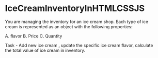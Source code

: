 # IceCreamInventoryInHTMLCSSJS


You are managing the inventory for an ice cream shop. Each type of ice cream is represented as an object with the following properties:

 A. flavor
 B. Price
 C. Quantity 

Task -  Add new ice cream , update the specific ice cream flavor, calculate the total value of ice cream  in inventory.
